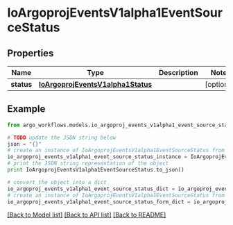 # IoArgoprojEventsV1alpha1EventSourceStatus


## Properties

Name | Type | Description | Notes
------------ | ------------- | ------------- | -------------
**status** | [**IoArgoprojEventsV1alpha1Status**](IoArgoprojEventsV1alpha1Status.md) |  | [optional] 

## Example

```python
from argo_workflows.models.io_argoproj_events_v1alpha1_event_source_status import IoArgoprojEventsV1alpha1EventSourceStatus

# TODO update the JSON string below
json = "{}"
# create an instance of IoArgoprojEventsV1alpha1EventSourceStatus from a JSON string
io_argoproj_events_v1alpha1_event_source_status_instance = IoArgoprojEventsV1alpha1EventSourceStatus.from_json(json)
# print the JSON string representation of the object
print IoArgoprojEventsV1alpha1EventSourceStatus.to_json()

# convert the object into a dict
io_argoproj_events_v1alpha1_event_source_status_dict = io_argoproj_events_v1alpha1_event_source_status_instance.to_dict()
# create an instance of IoArgoprojEventsV1alpha1EventSourceStatus from a dict
io_argoproj_events_v1alpha1_event_source_status_form_dict = io_argoproj_events_v1alpha1_event_source_status.from_dict(io_argoproj_events_v1alpha1_event_source_status_dict)
```
[[Back to Model list]](../README.md#documentation-for-models) [[Back to API list]](../README.md#documentation-for-api-endpoints) [[Back to README]](../README.md)



